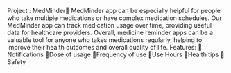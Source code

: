 Project : MedMinder💊
MedMinder app can be especially helpful for people who take multiple medications or have complex medication schedules. Our MedMinder app can track medication usage over time, providing useful data for healthcare providers. Overall, medicine reminder apps can be a valuable tool for anyone who takes medications regularly, helping to improve their health outcomes and overall quality of life.
Features:
💊Notifications
💊Dose of usage
💊Frequency of use
💊Use Hours
💊Health tips
💊Safety
